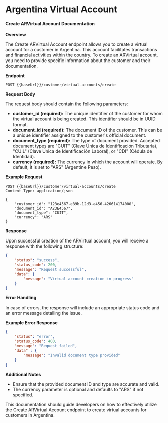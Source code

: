 # Argentina Virtual Account

#### Create ARVirtual Account Documentation

**Overview**

The Create ARVirtual Account endpoint allows you to create a virtual account for a customer in Argentina. This account facilitates transactions and financial activities within the country. To create an ARVirtual account, you need to provide specific information about the customer and their documentation.

**Endpoint**

`POST {{baseUrl}}/customer/virtual-accounts/create`

**Request Body**

The request body should contain the following parameters:

* **customer\_id (required):** The unique identifier of the customer for whom the virtual account is being created. This identifier should be in UUID format.
* **document\_id (required):** The document ID of the customer. This can be a unique identifier assigned to the customer's official document.
* **document\_type (required):** The type of document provided. Accepted document types are "CUIT" (Clave Única de Identificación Tributaria), "CUIL" (Clave Única de Identificación Laboral), or "CDI" (Cédula de Identidad).
* **currency (required):** The currency in which the account will operate. By default, it is set to "ARS" (Argentine Peso).

**Example Request**

```http
POST {{baseUrl}}/customer/virtual-accounts/create
Content-Type: application/json

{
    "customer_id": "123e4567-e89b-12d3-a456-426614174000",
    "document_id": "A23E4567",
    "document_type": "CUIT",
    "currency": "ARS"
}
```

**Response**

Upon successful creation of the ARVirtual account, you will receive a response with the following structure:

```json
{
    "status": "success",
    "status_code": 200,
    "message": "Request successful",
    "data": {
        "message": "Virtual account creation in progress"
    }
}
```

**Error Handling**

In case of errors, the response will include an appropriate status code and an error message detailing the issue.

**Example Error Response**

```json
{
    "status": "error",
    "status_code": 400,
    "message": "Request failed",
    "data" : {
        "message": "Invalid document type provided"
    }
}
```

**Additional Notes**

* Ensure that the provided document ID and type are accurate and valid.
* The currency parameter is optional and defaults to "ARS" if not specified.

This documentation should guide developers on how to effectively utilize the Create ARVirtual Account endpoint to create virtual accounts for customers in Argentina.
